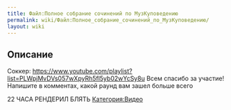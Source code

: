 ```yaml
---
title: Файл:Полное собрание сочинений по МузКуповедению
permalink: wiki/Файл:Полное_собрание_сочинений_по_МузКуповедению/
layout: wiki
---
```


## Описание

Соккер:
<https://www.youtube.com/playlist?list=PLWpjMvDVs057wXpyRh5fl5yb02wYcSy8u>
Всем спасибо за участие! Напишите в комментах, какой раунд вам зашел
больше всего

22 ЧАСА РЕНДЕРИЛ БЛЯТЬ [Категория:Видео](Категория:Видео "wikilink")

